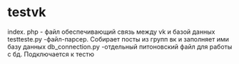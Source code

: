 # testvk
index. php - файл обеспечивающий связь между vk и базой данных
testteste.py -файл-парсер. Собирает посты из групп вк и заполняет ими базу данных
db_connection.py -отдельный питоновский файл для работы с бд. Подключается к тестю

